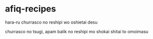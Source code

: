 # afiq-recipes

hara-ru churrasco no reshipi wo oshietai desu

churrasco no tsugi, apam balik no reshipi mo shokai shitai to omoimasu